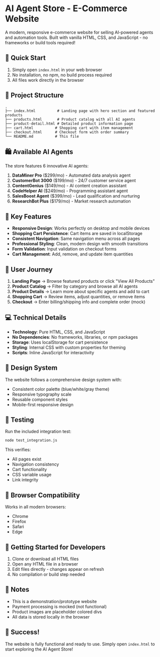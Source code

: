 # AI Agent Store - E-Commerce Website

A modern, responsive e-commerce website for selling AI-powered agents and automation tools. Built with vanilla HTML, CSS, and JavaScript - no frameworks or build tools required!

## 🚀 Quick Start

1. Simply open `index.html` in your web browser
2. No installation, no npm, no build process required
3. All files work directly in the browser

## 📁 Project Structure

```
.
├── index.html          # Landing page with hero section and featured products
├── products.html       # Product catalog with all AI agents
├── product-detail.html # Detailed product information page
├── cart.html          # Shopping cart with item management
├── checkout.html      # Checkout form with order summary
└── README.md          # This file
```

## 🛍️ Available AI Agents

The store features 6 innovative AI agents:

1. **DataMiner Pro** ($299/mo) - Automated data analysis agent
2. **CustomerBot 3000** ($199/mo) - 24/7 customer service agent
3. **ContentGenius** ($149/mo) - AI content creation assistant
4. **CodeHelper AI** ($249/mo) - Programming assistant agent
5. **SalesBoost Agent** ($399/mo) - Lead qualification and nurturing
6. **ResearchBot Plus** ($179/mo) - Market research automation

## 🎯 Key Features

- **Responsive Design**: Works perfectly on desktop and mobile devices
- **Shopping Cart Persistence**: Cart items are saved in localStorage
- **Consistent Navigation**: Same navigation menu across all pages
- **Professional Styling**: Clean, modern design with smooth transitions
- **Form Validation**: Input validation on checkout forms
- **Cart Management**: Add, remove, and update item quantities

## 🧭 User Journey

1. **Landing Page** → Browse featured products or click "View All Products"
2. **Product Catalog** → Filter by category and browse all AI agents
3. **Product Details** → Learn more about specific agents and add to cart
4. **Shopping Cart** → Review items, adjust quantities, or remove items
5. **Checkout** → Enter billing/shipping info and complete order (mock)

## 💻 Technical Details

- **Technology**: Pure HTML, CSS, and JavaScript
- **No Dependencies**: No frameworks, libraries, or npm packages
- **Storage**: Uses localStorage for cart persistence
- **Styling**: Internal CSS with custom properties for theming
- **Scripts**: Inline JavaScript for interactivity

## 🎨 Design System

The website follows a comprehensive design system with:
- Consistent color palette (blue/white/gray theme)
- Responsive typography scale
- Reusable component styles
- Mobile-first responsive design

## 🧪 Testing

Run the included integration test:
```bash
node test_integration.js
```

This verifies:
- All pages exist
- Navigation consistency
- Cart functionality
- CSS variable usage
- Link integrity

## 📱 Browser Compatibility

Works in all modern browsers:
- Chrome
- Firefox
- Safari
- Edge

## 🚦 Getting Started for Developers

1. Clone or download all HTML files
2. Open any HTML file in a browser
3. Edit files directly - changes appear on refresh
4. No compilation or build step needed

## 📝 Notes

- This is a demonstration/prototype website
- Payment processing is mocked (not functional)
- Product images are placeholder colored divs
- All data is stored locally in the browser

## 🎉 Success!

The website is fully functional and ready to use. Simply open `index.html` to start exploring the AI Agent Store!